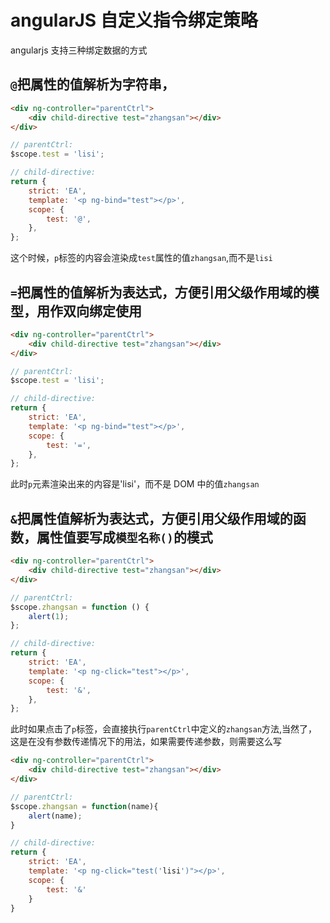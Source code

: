 <!-- Date: 2016-05-12 18:25 -->

# angularJS 自定义指令绑定策略

angularjs 支持三种绑定数据的方式

## `@`把属性的值解析为字符串，

```html
<div ng-controller="parentCtrl">
    <div child-directive test="zhangsan"></div>
</div>
```

```js
// parentCtrl:
$scope.test = 'lisi';

// child-directive:
return {
    strict: 'EA',
    template: '<p ng-bind="test"></p>',
    scope: {
        test: '@',
    },
};
```

这个时候，`p`标签的内容会渲染成`test`属性的值`zhangsan`,而不是`lisi`

## `=`把属性的值解析为表达式，方便引用父级作用域的模型，用作双向绑定使用

```html
<div ng-controller="parentCtrl">
    <div child-directive test="zhangsan"></div>
</div>
```

```js
// parentCtrl:
$scope.test = 'lisi';

// child-directive:
return {
    strict: 'EA',
    template: '<p ng-bind="test"></p>',
    scope: {
        test: '=',
    },
};
```

此时`p`元素渲染出来的内容是'lisi'，而不是 DOM 中的值`zhangsan`

## `&`把属性值解析为表达式，方便引用父级作用域的函数，属性值要写成`模型名称()`的模式

```html
<div ng-controller="parentCtrl">
    <div child-directive test="zhangsan"></div>
</div>
```

```js
// parentCtrl:
$scope.zhangsan = function () {
    alert(1);
};

// child-directive:
return {
    strict: 'EA',
    template: '<p ng-click="test"></p>',
    scope: {
        test: '&',
    },
};
```

此时如果点击了`p`标签，会直接执行`parentCtrl`中定义的`zhangsan`方法,当然了，这是在没有参数传递情况下的用法，如果需要传递参数，则需要这么写

```html
<div ng-controller="parentCtrl">
    <div child-directive test="zhangsan"></div>
</div>
```

```js
// parentCtrl:
$scope.zhangsan = function(name){
    alert(name);
}

// child-directive:
return {
    strict: 'EA',
    template: '<p ng-click="test('lisi')"></p>',
    scope: {
        test: '&'
    }
}
```
